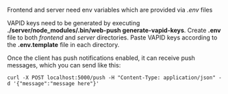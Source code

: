 Frontend and server need env variables which are provided via *.env* files

VAPID keys need to be generated by executing **./server/node_modules/.bin/web-push generate-vapid-keys**. Create **.env** file to both *frontend* and *server* directories. Paste VAPID keys according to the **.env.template** file in each directory.

Once the client has push notifications enabled, it can receive push messages, which you can send like this:
```console
curl -X POST localhost:5000/push -H "Content-Type: application/json" -d '{"message":"message here"}'
```
